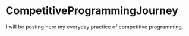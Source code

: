 # CompetitiveProgrammingJourney
I will be posting here my everyday practice of competitive programming.

